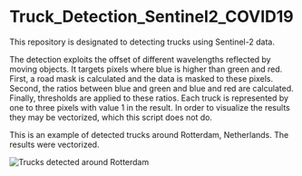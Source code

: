 # Truck_Detection_Sentinel2_COVID19
This repository is designated to detecting trucks using Sentinel-2 data.

The detection exploits the offset of different wavelengths reflected by moving objects. It targets pixels where blue is higher than green and red. First, a road mask is calculated and the data is masked to these pixels. Second, the ratios between blue and green and blue and red are calculated. Finally, thresholds are applied to these ratios. Each truck is represented by one to three pixels with value 1 in the result. In order to visualize the results they may be vectorized, which this script does not do.

This is an example of detected trucks around Rotterdam, Netherlands. The results were vectorized.

![Trucks detected around Rotterdam](https://github.com/hfisser/Truck_Detection_Sentinel2_COVID19/blob/master/ts7_trucks.jpeg)
